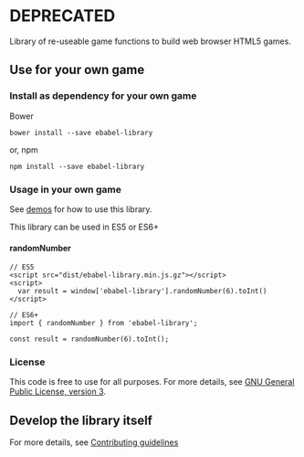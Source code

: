 # DEPRECATED
Library of re-useable game functions to build web browser HTML5 games.

## Use for your own game

### Install as dependency for your own game

Bower
```
bower install --save ebabel-library
```

or, npm
```
npm install --save ebabel-library
```

### Usage in your own game

See [demos](demo/index.html) for how to use this library.

This library can be used in ES5 or ES6+

#### randomNumber
```
// ES5
<script src="dist/ebabel-library.min.js.gz"></script>
<script>
  var result = window['ebabel-library'].randomNumber(6).toInt()
</script>
```

```
// ES6+
import { randomNumber } from 'ebabel-library';

const result = randomNumber(6).toInt();
```

### License
This code is free to use for all purposes. For more details, see [GNU General Public License, version 3](LICENSE).


## Develop the library itself

For more details, see [Contributing guidelines](CONTRIBUTING.md)
